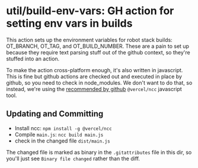 # util/build-env-vars: GH action for setting env vars in builds

This action sets up the environment variables for robot stack builds: OT_BRANCH, OT_TAG, and OT_BUILD_NUMBER. These are a pain to set up because they require text parsing stuff out of the github context, so they're stuffed into an action.

To make the action cross-platform enough, it's also written in javascript. This is fine but github actions are checked out and executed in place by github, so you need to check in node_modules. We don't want to do that, so instead, we're using the [recommended by github](https://docs.github.com/en/actions/creating-actions/creating-a-javascript-action#commit-tag-and-push-your-action-to-github) `@vercel/ncc` javascript tool.

## Updating and Committing

- Install ncc: `npm install -g @vercel/ncc`
- Compile `main.js`: `ncc build main.js`
- check in the changed file `dist/main.js`

The changed file is marked as binary in the `.gitattributes` file in this dir, so you'll just see `Binary file changed` rather than the diff.

